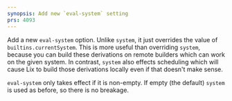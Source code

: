 ```yaml
---
synopsis: Add new `eval-system` setting
prs: 4093
---
```


Add a new `eval-system` option.
Unlike `system`, it just overrides the value of `builtins.currentSystem`.
This is more useful than overriding `system`, because you can build these derivations on remote builders which can work on the given system.
In contrast, `system` also effects scheduling which will cause Lix to build those derivations locally even if that doesn't make sense.

`eval-system` only takes effect if it is non-empty.
If empty (the default) `system` is used as before, so there is no breakage.
